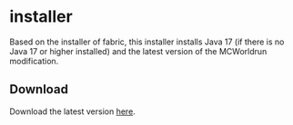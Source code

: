 # installer
Based on the installer of fabric, this installer installs Java 17 (if there is no Java 17 or higher installed)
and the latest version of the MCWorldrun modification.

## Download

Download the latest version [here](https://github.com/MCWorldrun/public/releases/latest).